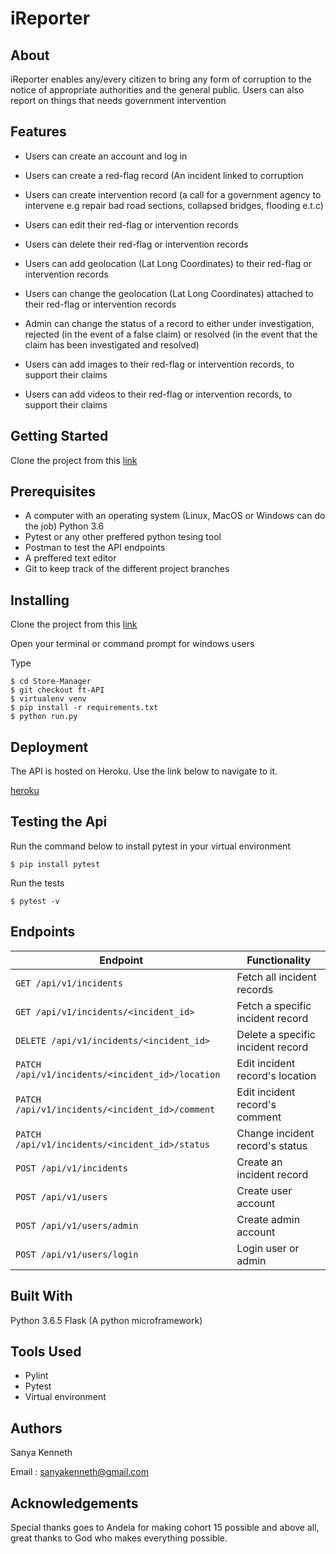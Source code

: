 # iReporter

## About

iReporter enables any/every citizen to bring any form of corruption to the notice of appropriate authorities and the general public. Users can also report on things that needs government intervention

## Features

* Users can create an account and log in

* Users can create a red-flag record (An incident linked to corruption

* Users can create intervention record (a call for a government agency to intervene e.g repair bad road sections, collapsed bridges, flooding e.t.c)

* Users can edit their red-flag or intervention records

* Users can delete their red-flag or intervention records

* Users can add geolocation (Lat Long Coordinates) to their red-flag or intervention records

* Users can change the geolocation (Lat Long Coordinates) attached to their red-flag or intervention records

* Admin can change the status of a record to either under investigation, rejected (in the event of a false claim) or resolved (in the event that the claim has been investigated and resolved)

* Users can add images to their red-flag or intervention records, to support their claims

* Users can add videos to their red-flag or intervention records, to support their claims

## Getting Started

Clone the project from this [link]()

## Prerequisites

* A computer with an operating system (Linux, MacOS or Windows can do the job)
  Python 3.6
* Pytest or any other preffered python tesing tool
* Postman to test the API endpoints
* A preffered text editor
* Git to keep track of the different project branches

## Installing

Clone the project from this [link]()

Open your terminal or command prompt for windows users

Type

```
$ cd Store-Manager
$ git checkout ft-API
$ virtualenv venv
$ pip install -r requirements.txt
$ python run.py
```

## Deployment

The API is hosted on Heroku. Use the link below to navigate to it.

[heroku]()

## Testing the Api

Run the command below to install pytest in your virtual environment

`$ pip install pytest`

Run the tests

`$ pytest -v`

## Endpoints

| Endpoint          | Functionality |
| --------          |     --------- |
| `GET /api/v1/incidents` | Fetch all incident records |
| `GET /api/v1/incidents/<incident_id>` | Fetch a specific incident record |
| `DELETE /api/v1/incidents/<incident_id>` | Delete a specific incident record |
| `PATCH /api/v1/incidents/<incident_id>/location` | Edit incident record's location |
| `PATCH /api/v1/incidents/<incident_id>/comment` | Edit incident record's comment |
| `PATCH /api/v1/incidents/<incident_id>/status` | Change incident record's status |
| `POST /api/v1/incidents` | Create an incident record |
| `POST /api/v1/users` | Create user account |
| `POST /api/v1/users/admin` | Create admin account |
| `POST /api/v1/users/login` | Login user or admin |

## Built With

 Python 3.6.5
 Flask (A python microframework)

## Tools Used

* Pylint
* Pytest
* Virtual environment

## Authors

Sanya Kenneth

Email  : sanyakenneth@gmail.com

## Acknowledgements

Special thanks goes to Andela for making cohort 15 possible and above all, great thanks to God who makes everything possible.